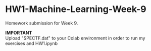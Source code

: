 # HW1-Machine-Learning-Week-9
Homework submission for Week 9.

**IMPORTANT** <br>
Upload "SPECTF.dat" to your Colab environment in order to run my exercises and HW1.ipynb
